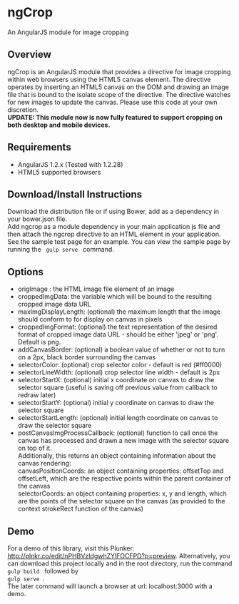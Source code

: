 # ngCrop

An AngularJS module for image cropping

## Overview

ngCrop is an AngularJS module that provides a directive for image cropping within web browsers using the HTML5 canvas element.
The directive operates by inserting an HTML5 canvas on the DOM and drawing an image file that is bound to the isolate scope
of the directive.  The directive watches for new images to update the canvas.  Please use this code at your own discretion.
<br><b>UPDATE: This module now is now fully featured to support cropping on both desktop and mobile devices.</b>

## Requirements

* AngularJS 1.2.x (Tested with 1.2.28)
* HTML5 supported browsers

## Download/Install Instructions
Download the distribution file or if using Bower, add as a dependency in your bower.json file.  
Add ngcrop as a module dependency in your main application js file and then attach the ngcrop directive to an HTML element in your application.  
See the sample test page for an example.  You can view the sample page by running the <code> gulp serve </code> command.

## Options

* origImage : the HTML image file element of an image
* croppedImgData: the variable which will be bound to the resulting cropped image data URL
* maxImgDisplayLength: (optional) the maximum length that the image should conform to for display on canvas in pixels
* croppedImgFormat: (optional) the text representation of the desired format of cropped image data URL - should be either 'jpeg' or 'png'. Default is png.
* addCanvasBorder: (optional) a boolean value of whether or not to turn on a 2px, black border surrounding the canvas
* selectorColor: (optional) crop selector color - default is red (#ff0000)
* selectorLineWidth: (optional) crop selector line width - default is 2px
* selectorStartX: (optional) initial x coordinate on canvas to draw the selector square (useful is saving off previous value from callback to redraw later)
* selectorStartY: (optional) initial y coordinate on canvas to draw the selector square
* selectorStartLength: (optional) initial length coordinate on canvas to draw the selector square
* postCanvasImgProcessCallback: (optional) function to call once the canvas has processed and drawn a new image with the selector square on top of it.<br>
 Additionally, this returns an object containing information about the canvas rendering:<br> 
 	canvasPositionCoords: an object containing properties: offsetTop and offsetLeft, which are the respective points within the parent container of the canvas<br>
 	selectorCoords: an object containing properties: x, y and length, which are the points of the selector square on the canvas (as provided to the context strokeRect function of the canvas)

## Demo

For a demo of this library, visit this Plunker: http://plnkr.co/edit/nPHBVzIdgwhZYlFOCFPD?p=preview.
Alternatively, you can download this project locally and in the root directory, run the command <code> gulp build </code> followed by <code> gulp serve </code>.  
The later command will launch a browser at url: localhost:3000 with a demo.